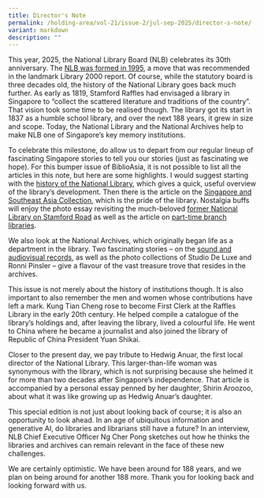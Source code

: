 ```yaml
---
title: Director's Note
permalink: /holding-area/vol-21/issue-2/jul-sep-2025/director-s-note/
variant: markdown
description: ""
---
```

This year, 2025, the National Library Board (NLB) celebrates its 30th anniversary. The [NLB was formed in 1995](), a move that was recommended in the landmark Library 2000 report. Of course, while the statutory board is three decades old, the history of the National Library goes back much further. As early as 1819, Stamford Raffles had envisaged a library in Singapore to “collect the scattered literature and traditions of the country”. That vision took some time to be realised though. The library got its start in 1837 as a humble school library, and over the next 188 years, it grew in size and scope. Today, the National Library and the National Archives help to make NLB one of Singapore’s key memory institutions.

To celebrate this milestone, do allow us to depart from our regular lineup of fascinating Singapore stories to tell you our stories (just as fascinating we hope). For this bumper issue of BiblioAsia, it is not possible to list all the articles in this note, but here are some highlights. I would suggest starting with the [history of the National Library](https://staging-lite.d3lqsdaf68v737.amplifyapp.com/vol-21/issue-2/jul-sep-2025/history-story-national-library-singapore/), which gives a quick, useful overview of the library’s development. Then there is the article on the [Singapore and Southeast Asia Collection](https://staging-lite.d3lqsdaf68v737.amplifyapp.com/vol-21/issue-2/jul-sep-2025/singapore-southeast-asia-collection/national-library/), which is the pride of the library. Nostalgia buffs will enjoy the photo essay revisiting the much-beloved [former National Library on Stamford Road](https://staging-lite.d3lqsdaf68v737.amplifyapp.com/vol-21/issue-2/jul-sep-2025/national-library-stamford-road-photos/) as well as the article on [part-time branch libraries](https://staging-lite.d3lqsdaf68v737.amplifyapp.com/vol-21/issue-2/jul-sep-2025/part-time-libraries/).



We also look at the National Archives, which originally began life as a department in the library. Two fascinating stories – on the [sound and audiovisual records](https://staging-lite.d3lqsdaf68v737.amplifyapp.com/vol-21/issue-2/jul-sep-2025/audio-visual-national-archives-singapore/), as well as the photo collections of Studio De Luxe and Ronni Pinsler – give a flavour of the vast treasure trove that resides in the archives.



This issue is not merely about the history of institutions though. It is also important to also remember the men and women whose contributions have left a mark. Kung Tian Cheng rose to become First Clerk at the Raffles Library in the early 20th century. He helped compile a catalogue of the library’s holdings and, after leaving the library, lived a colourful life. He went to China where he became a journalist and also joined the library of Republic of China President Yuan Shikai.



Closer to the present day, we pay tribute to Hedwig Anuar, the first local director of the National Library. This larger-than-life woman was synonymous with the library, which is not surprising because she helmed it for more than two decades after Singapore’s independence. That article is accompanied by a personal essay penned by her daughter, Shirin Aroozoo, about what it was like growing up as Hedwig Anuar’s daughter.



This special edition is not just about looking back of course; it is also an opportunity to look ahead. In an age of ubiquitous information and generative AI, do libraries and librarians still have a future? In an interview, NLB Chief Executive Officer Ng Cher Pong sketches out how he thinks the libraries and archives can remain relevant in the face of these new challenges.

We are certainly optimistic. We have been around for 188 years, and we plan on being around for another 188 more. Thank you for looking back and looking forward with us.